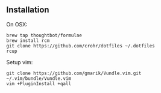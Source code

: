 ## Installation

On OSX:

    brew tap thoughtbot/formulae
    brew install rcm
    git clone https://github.com/crohr/dotfiles ~/.dotfiles
    rcup

Setup vim:

    git clone https://github.com/gmarik/Vundle.vim.git ~/.vim/bundle/Vundle.vim
    vim +PluginInstall +qall
    
